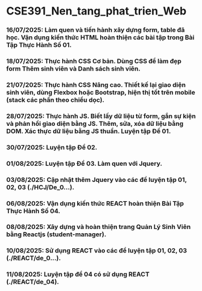 # CSE391_Nen_tang_phat_trien_Web
### 16/07/2025: Làm quen và tiến hành xây dựng form, table đã học. Vận dụng kiến thức HTML hoàn thiện các bài tập trong Bài Tập Thực Hành Số 01.
### 18/07/2025: Thực hành CSS Cơ bản. Dùng CSS để làm đẹp form Thêm sinh viên và Danh sách sinh viên.
### 21/07/2025: Thực hành CSS Nâng cao. Thiết kế lại giao diện sinh viên, dùng Flexbox hoặc Bootstrap, hiện thị tốt trên mobile (stack các phần theo chiều dọc).
### 28/07/2025: Thực hành JS. Biết lấy dữ liệu từ form, gắn sự kiện và phản hồi giao diện bằng JS. Thêm, sửa, xóa dữ liệu bằng DOM. Xác thực dữ liệu bằng JS thuần. Luyện tập Đề 01.
### 30/07/2025: Luyện tập Đề 02.
### 01/08/2025: Luyện tập Đề 03. Làm quen với Jquery.
### 03/08/2025: Cập nhật thêm Jquery vào các đề luyện tập 01, 02, 03 (./HCJ/De_0...).
### 06/08/2025: Vận dụng kiến thức REACT hoàn thiện Bài Tập Thực Hành Số 04.
### 08/08/2025: Xây dựng và hoàn thiện trang Quản Lý Sinh Viên bằng Reactjs (student-manager).
### 10/08/2025: Sử dụng REACT vào các đề luyện tập 01, 02, 03 (./REACT/de_0...).
### 11/08/2025: Luyện tập đề 04 có sử dụng REACT (./REACT/de_04). 
